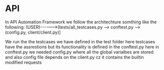 # API
In API Automation Framework we follow the architechture somthing like the following:
(USER)------>[tests/all_testcases.py --> conftest.py --> (config.py, client/client.py)]

We run the the testcases we have defined in the test folder here testcases have the assrestions but its functionality is defined in the conftest.py here in conftest.py we needed config.py where all the global varialbes are stored and also config file depends on the client.py cz it contains the builtin modified requests
